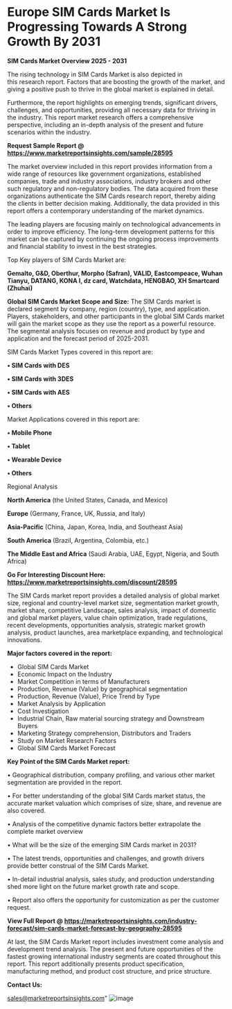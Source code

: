 # Europe SIM Cards Market Is Progressing Towards A Strong Growth By 2031

<Strong> SIM Cards Market Overview 2025 - 2031</strong>

The rising technology in SIM Cards Market is also depicted in this research report. Factors that are boosting the growth of the market, and giving a positive push to thrive in the global market is explained in detail.

Furthermore, the report highlights on emerging trends, significant drivers, challenges, and opportunities, providing all necessary data for thriving in the industry. This report market research offers a comprehensive perspective, including an in-depth analysis of the present and future scenarios within the industry.

<strong>Request Sample Report @ <a href=https://www.marketreportsinsights.com/sample/28595>https://www.marketreportsinsights.com/sample/28595</a></strong>

The market overview included in this report provides information from a wide range of resources like government organizations, established companies, trade and industry associations, industry brokers and other such regulatory and non-regulatory bodies. The data acquired from these organizations authenticate the SIM Cards research report, thereby aiding the clients in better decision making. Additionally, the data provided in this report offers a contemporary understanding of the market dynamics.

The leading players are focusing mainly on technological advancements in order to improve efficiency. The long-term development patterns for this market can be captured by continuing the ongoing process improvements and financial stability to invest in the best strategies.

Top Key players of SIM Cards Market are:

<strong>Gemalto, G&D, Oberthur, Morpho (Safran), VALID, Eastcompeace, Wuhan Tianyu, DATANG, KONA I, dz card, Watchdata, HENGBAO, XH Smartcard (Zhuhai)</strong>

<strong><b>Global SIM Cards Market Scope and Size:</b></strong>
The SIM Cards market is declared segment by company, region (country), type, and application. Players, stakeholders, and other participants in the global SIM Cards market will gain the market scope as they use the report as a powerful resource. The segmental analysis focuses on revenue and product by type and application and the forecast period of 2025-2031.

SIM Cards Market Types covered in this report are:

<strong>• SIM Cards with DES

• SIM Cards with 3DES

• SIM Cards with AES

• Others</strong>

Market Applications covered in this report are:

<strong>• Mobile Phone

• Tablet

• Wearable Device

• Others</strong> 

Regional Analysis

<strong>North America</strong> (the United States, Canada, and Mexico)

<strong>Europe</strong> (Germany, France, UK, Russia, and Italy)

<strong>Asia-Pacific</strong> (China, Japan, Korea, India, and Southeast Asia)

<strong>South America</strong> (Brazil, Argentina, Colombia, etc.)

<strong>The Middle East and Africa</strong> (Saudi Arabia, UAE, Egypt, Nigeria, and South Africa)

<strong>Go For Interesting Discount Here: <a href=https://www.marketreportsinsights.com/discount/28595>https://www.marketreportsinsights.com/discount/28595</a></strong>

The SIM Cards market report provides a detailed analysis of global market size, regional and country-level market size, segmentation market growth, market share, competitive Landscape, sales analysis, impact of domestic and global market players, value chain optimization, trade regulations, recent developments, opportunities analysis, strategic market growth analysis, product launches, area marketplace expanding, and technological innovations.

<strong><b>Major factors covered in the report:</b></strong>
<ul>
  <li>Global SIM Cards Market </li>
  <li>Economic Impact on the Industry</li>
  <li>Market Competition in terms of Manufacturers</li>
  <li>Production, Revenue (Value) by geographical segmentation</li>
  <li>Production, Revenue (Value), Price Trend by Type</li>
  <li>Market Analysis by Application</li>
  <li>Cost Investigation</li>
  <li>Industrial Chain, Raw material sourcing strategy and Downstream Buyers</li>
  <li>Marketing Strategy comprehension, Distributors and Traders</li>
  <li>Study on Market Research Factors</li>
  <li>Global SIM Cards Market Forecast</li>
</ul>

<strong><b>Key Point of the SIM Cards Market report:</b></strong>

• Geographical distribution, company profiling, and various other market segmentation are provided in the report.

• For better understanding of the global SIM Cards market status, the accurate market valuation which comprises of size, share, and revenue are also covered.

• Analysis of the competitive dynamic factors better extrapolate the complete market overview

• What will be the size of the emerging SIM Cards market in 2031?

• The latest trends, opportunities and challenges, and growth drivers provide better construal of the SIM Cards Market.

• In-detail industrial analysis, sales study, and production understanding shed more light on the future market growth rate and scope.

• Report also offers the opportunity for customization as per the customer request.

<strong><b>View Full Report @ <a href=https://marketreportsinsights.com/industry-forecast/sim-cards-market-forecast-by-geography-28595>https://marketreportsinsights.com/industry-forecast/sim-cards-market-forecast-by-geography-28595</a></b></strong>


At last, the SIM Cards Market report includes investment come analysis and development trend analysis. The present and future opportunities of the fastest growing international industry segments are coated throughout this report. This report additionally presents product specification, manufacturing method, and product cost structure, and price structure.

<strong>Contact Us:</strong>

sales@marketreportsinsights.com"
![image](https://github.com/user-attachments/assets/790c0a5e-0269-4084-b5f9-336b2b0e83ba)
